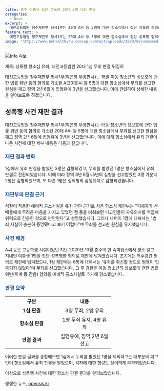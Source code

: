 ```yaml
---
title: 충주 여중생 집단 성폭행 20대 5명 유죄 판결
categories:
  - News
excerpt: >
  대전고등법원 청주재판부 형사1부는 20대 A씨 등 5명에 대한 항소심에서 집단 성폭행 혐의로 유죄를 선고했다. 2020년 충주의 숙박업소에서 여중생을 성폭행한 혐의로 검거된 이들은 1심에서 무죄 선고를 받았으나, 이번 항소심에서는 검찰의 추가 혐의 적용과 피해자의 상황 등을 고려해 유죄로 판단했다. 3명은 징역형이 감형되거나 집행유예를 선고받았지만, 1명은 실형이 유지되었다. (150자)
feature_text: >
  대전고등법원 청주재판부 형사1부는 20대 A씨 등 5명에 대한 항소심에서 집단 성폭행 혐의로 유죄를 선고했다. 2020년 충주의 숙박업소에서 여중생을 성폭행한 혐의로 검거된 이들은 1심에서 무죄 선고를 받았으나, 이번 항소심에서는 검찰의 추가 혐의 적용과 피해자의 상황 등을 고려해 유죄로 판단했다. 3명은 징역형이 감형되거나 집행유예를 선고받았지만, 1명은 실형이 유지되었다. (150자)
image: 'https://www.behealthy4u.com/wp-content/uploads/2024/06/unnamed-file.png'
---
```


<p><img src="https://www.behealthy4u.com/wp-content/uploads/2024/06/unnamed-file.png" alt="info 속보" /></p>

<p>제목: 성폭행 항소심 유죄, 대전고등법원 20대 1심 무죄 판결 뒤집혀</p>

<p>대전고등법원 청주재판부 형사1부(박은영 부장판사)는 18일 아동·청소년의 성보호에 관한 법률 위반 등의 혐의로 기소된 A(20대)씨 등 5명에 대한 항소심에서 무죄를 선고한 원심을 깨고 징역 2년 6월에 집행유예 3년을 선고했습니다. 이에 관련하여 상세한 내용을 알아보도록 하겠습니다.</p>

<h2 data-ke-size="size26">성폭행 사건 재판 결과</h2>

<p data-ke-size="size16">대전고등법원 청주재판부 형사1부(박은영 부장판사)는 아동·청소년의 성보호에 관한 법률 위반 등의 혐의로 기소된 20대 A씨 등 5명에 대한 항소심에서 무죄를 선고한 원심을 깨고 징역 2년 6월에 집행유예 3년을 선고했습니다. 이에 대해 항소심에서 유죄 판결이 나온 사건에 대한 세부 내용은 다음과 같습니다.</p>

<h3><b><span style="color: #1a5490;">재판 결과 변화</span></b></h3>

<p data-ke-size="size16">1심에서 유죄 판결을 받았던 3명은 감형되었고, 무죄를 받았던 1명은 항소심에서 유죄 판결로 전환되었습니다. 이에 따라 징역 3년 6월~5년의 실형을 선고받았던 3명 가운데 2명은 감형되었으며, 또 다른 1명은 징역형의 집행유예로 감형되었습니다.</p>

<h3><b><span style="color: #1a5490;">재판부의 판결 근거</span></b></h3>

<p data-ke-size="size16">검찰이 적용한 예비적 공소사실을 유죄 판단 근거로 삼은 항소심 재판부는 "피해자가 선배들에게 두려운 마음을 가지고 있었던 점 등을 비춰보면 피고인들이 자유의사를 억압해 위력으로 간음한 것으로 판단된다"고 설명했습니다. 그러나 나머지 1명에 대해서는 "범죄 사실이 충분히 증명됐다고 보기 어렵다"며 무죄를 선고한 원심을 유지했습니다.</p>

<h3><b><span style="color: #1a5490;">사건 배경</span></b></h3>

<p data-ke-size="size16">A씨 등은 고등학생 시절이었던 지난 2020년 10월 충주의 한 숙박업소에서 평소 알고 지내던 여중생 1명을 집단 성폭행한 혐의로 재판에 넘겨졌습니다. 초기에는 특수강간 혐의로 재판에 넘겨졌으나, 1심 재판부는 6명에 대해서는 '유죄를 확신할 정도로 범행이 입증되지 않았다'며 무죄를 선고했습니다. 그 후 검찰은 아동·청소년의 성보호에 관한 법률 위반(위계 등 간음) 혐의를 예비적 공소사실로 추가해 항소했습니다.</p>

<h3><b><span style="color: #1a5490;">판결 요약</span></b></h3>

<table>
<tbody>
<tr>
<td style="text-align: center; width: 157.453px; height: 19px;"><b>구분</b></td>
<td style="text-align: center; width: 157.547px; height: 19px;"><b>내용</b></td>
</tr>
<tr>
<td style="text-align: center; height: 17px;"><b>1심 판결</b></td>
<td style="text-align: center; height: 17px;">3명 무죄, 2명 유죄</td>
</tr>
<tr>
<td style="text-align: center; height: 17px;"><b>항소심 판결</b></td>
<td style="text-align: center; height: 17px;">1명 무죄 유지, 4명 유죄</td>
</tr>
<tr>
<td style="text-align: center; height: 17px;"><b>판결 결과</b></td>
<td style="text-align: center; height: 17px;">집행유예, 징역 2년 6월 선고</td>
</tr>
</tbody>
</table>

<p data-ke-size="size16">이러한 판결 결과를 종합해보면 1심에서 무죄를 받았던 1명을 제외하고는 대부분의 피고인이 항소심에서 유죄 판결을 받았으며, 각자에 대한 형량도 상이하게 부과되었습니다.</p>

<p>이상으로 성폭행 사건에 대한 항소심 판결 결과를 살펴보았습니다.</p>
생생한 뉴스, <a href="https://opensis.kr" rel="dofollow">opensis.kr</a>


